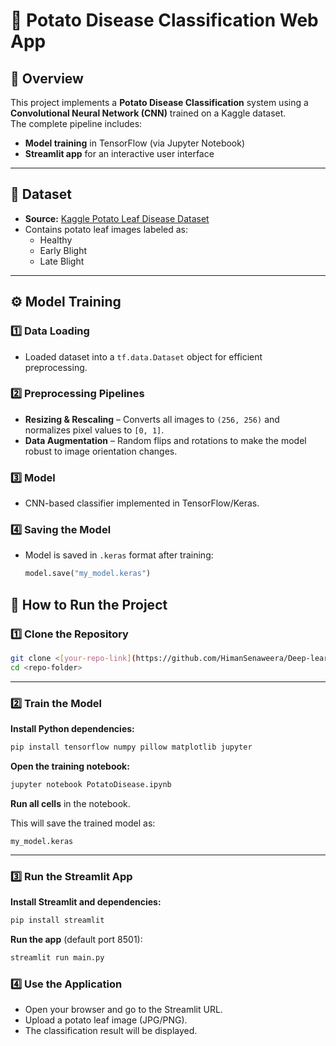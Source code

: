 # 🥔 Potato Disease Classification Web App

## 📌 Overview
This project implements a **Potato Disease Classification** system using a **Convolutional Neural Network (CNN)** trained on a Kaggle dataset.  
The complete pipeline includes:
- **Model training** in TensorFlow (via Jupyter Notebook)
- **Streamlit app** for an interactive user interface

---

## 📂 Dataset
- **Source:** [Kaggle Potato Leaf Disease Dataset](https://www.kaggle.com/datasets/arjuntejaswi/plant-village)
- Contains potato leaf images labeled as:
  - Healthy
  - Early Blight
  - Late Blight

---

## ⚙️ Model Training

### 1️⃣ Data Loading
- Loaded dataset into a `tf.data.Dataset` object for efficient preprocessing.

### 2️⃣ Preprocessing Pipelines
- **Resizing & Rescaling** – Converts all images to `(256, 256)` and normalizes pixel values to `[0, 1]`.
- **Data Augmentation** – Random flips and rotations to make the model robust to image orientation changes.

### 3️⃣ Model
- CNN-based classifier implemented in TensorFlow/Keras.

### 4️⃣ Saving the Model
- Model is saved in `.keras` format after training:
  ```python
  model.save("my_model.keras")


## 🏃 How to Run the Project

### 1️⃣ Clone the Repository
```bash
git clone <[your-repo-link](https://github.com/HimanSenaweera/Deep-learning.git)>
cd <repo-folder>
```

---

### 2️⃣ Train the Model

**Install Python dependencies:**
```bash
pip install tensorflow numpy pillow matplotlib jupyter
```

**Open the training notebook:**
```bash
jupyter notebook PotatoDisease.ipynb
```

**Run all cells** in the notebook.

This will save the trained model as:
```
my_model.keras
```

---

### 3️⃣ Run the Streamlit App

**Install Streamlit and dependencies:**
```bash
pip install streamlit 
```

**Run the app** (default port 8501):
```bash
streamlit run main.py
```

### 4️⃣ Use the Application

- Open your browser and go to the Streamlit URL.
- Upload a potato leaf image (JPG/PNG).
- The classification result will be displayed.


